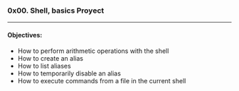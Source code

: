 ### 0x00. Shell, basics Proyect  
---  
#### Objectives:  

- How to perform arithmetic operations with the shell  
- How to create an alias  
- How to list aliases  
- How to temporarily disable an alias
- How to execute commands from a file in the current shell  